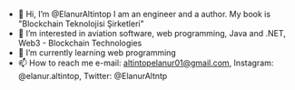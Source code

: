 - 👋 Hi, I’m @ElanurAltintop I am an engineer and a author. My book is "Blockchain Teknolojisi Şirketleri"
- 👀 I’m interested in aviation software, web programming, Java and .NET, Web3 - Blockchain Technologies
- 🌱 I’m currently learning web programming
- 📫 How to reach me e-mail: altintopelanur01@gmail.com, Instagram: @elanur.altintop, Twitter: @ElanurAltntp

<!---
ElanurAltintop/ElanurAltintop is a ✨ special ✨ repository because its `README.md` (this file) appears on your GitHub profile.
You can click the Preview link to take a look at your changes.
--->

